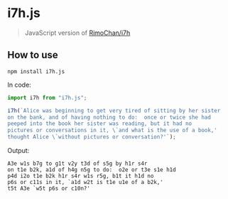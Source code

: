 # i7h.js

> JavaScript version of [RimoChan/i7h](https://github.com/RimoChan/i7h)

## How to use

```shell
npm install i7h.js
```

In code:

```javascript
import i7h from "i7h.js";

i7h(`Alice was beginning to get very tired of sitting by her sister
on the bank, and of having nothing to do:  once or twice she had
peeped into the book her sister was reading, but it had no
pictures or conversations in it, \`and what is the use of a book,'
thought Alice \`without pictures or conversation?'`);
```

Output:

```plaintext
A3e w1s b7g to g1t v2y t3d of s5g by h1r s4r
on t1e b2k, a1d of h4g n5g to do:  o2e or t3e s1e h1d
p4d i2o t1e b2k h1r s4r w1s r5g, b1t it h1d no
p6s or c11s in it, `a1d w2t is t1e u1e of a b2k,'
t5t A3e `w5t p6s or c10n?'
```
